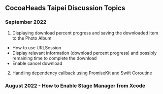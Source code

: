 ## CocoaHeads Taipei Discussion Topics ##

### September 2022
1. Displaying download percent progress and saving the downloaded item to the Photo Album:
- How to use URLSession
- Display relevant information (download percent progress) and possibly remaining time to complete the download
- Enable cancel download

2. Handling dependency callback using PromiseKit and Swift Coroutine

### August 2022 - How to Enable Stage Manager from Xcode
